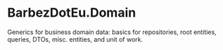 # BarbezDotEu.Domain
Generics for business domain data: basics for repositories, root entities, queries, DTOs, misc. entities, and unit of work.